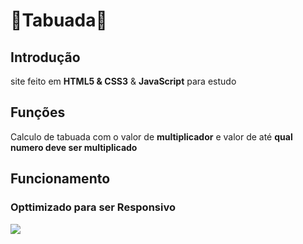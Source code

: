 # 🧮Tabuada🧮
## Introdução
site feito em **HTML5 & CSS3** & **JavaScript** para estudo
## Funções
Calculo de tabuada com o valor de **multiplicador** e valor de até **qual numero deve ser multiplicado**

## Funcionamento
### Opttimizado para ser **Responsivo**
<img src="tabuada.gif" />
